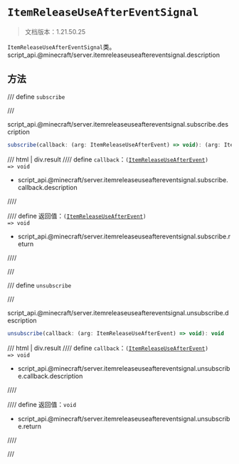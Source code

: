 # `ItemReleaseUseAfterEventSignal`

> 文档版本：1.21.50.25

`ItemReleaseUseAfterEventSignal`类。script_api.@minecraft/server.itemreleaseuseaftereventsignal.description

## 方法

/// define
`subscribe`


///

script_api.@minecraft/server.itemreleaseuseaftereventsignal.subscribe.description

```js
subscribe(callback: (arg: ItemReleaseUseAfterEvent) => void): (arg: ItemReleaseUseAfterEvent) => void
```

/// html | div.result
//// define
`callback`：<code>(<a href="../itemreleaseuseafterevent/">ItemReleaseUseAfterEvent</a>) =&gt; void</code>

- script_api.@minecraft/server.itemreleaseuseaftereventsignal.subscribe.callback.description


////

//// define
返回值：<code>(<a href="../itemreleaseuseafterevent/">ItemReleaseUseAfterEvent</a>) =&gt; void</code>

- script_api.@minecraft/server.itemreleaseuseaftereventsignal.subscribe.return


////

///


/// define
`unsubscribe`


///

script_api.@minecraft/server.itemreleaseuseaftereventsignal.unsubscribe.description

```js
unsubscribe(callback: (arg: ItemReleaseUseAfterEvent) => void): void
```

/// html | div.result
//// define
`callback`：<code>(<a href="../itemreleaseuseafterevent/">ItemReleaseUseAfterEvent</a>) =&gt; void</code>

- script_api.@minecraft/server.itemreleaseuseaftereventsignal.unsubscribe.callback.description


////

//// define
返回值：`void`

- script_api.@minecraft/server.itemreleaseuseaftereventsignal.unsubscribe.return


////

///

